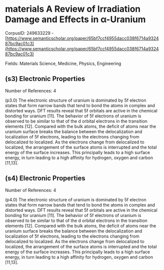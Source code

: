 # materials A Review of Irradiation Damage and Effects in α-Uranium

CorpusID: 249633229 - [https://www.semanticscholar.org/paper/65bf7ccf4955dacc038f6714a932487bc9ac01c3](https://www.semanticscholar.org/paper/65bf7ccf4955dacc038f6714a932487bc9ac01c3)

Fields: Materials Science, Medicine, Physics, Engineering

## (s3) Electronic Properties
Number of References: 4

(p3.0) The electronic structure of uranium is dominated by 5f electron states that form narrow bands that tend to bond the atoms in complex and distorted ways. DFT results reveal that 5f orbitals are active in the chemical bonding for uranium [11]. The behavior of 5f electrons of uranium is observed to be similar to that of the d orbital electrons in the transition elements [12]. Compared with the bulk atoms, the deficit of atoms near the uranium surface breaks the balance between the delocalization and localization of 5f electrons, leading to the electrons changing from delocalized to localized. As the electrons change from delocalized to localized, the arrangement of the surface atoms is interrupted and the total energy of the surface increases. This principally leads to a high surface energy, in turn leading to a high affinity for hydrogen, oxygen and carbon [11,13].
## (s4) Electronic Properties
Number of References: 4

(p4.0) The electronic structure of uranium is dominated by 5f electron states that form narrow bands that tend to bond the atoms in complex and distorted ways. DFT results reveal that 5f orbitals are active in the chemical bonding for uranium [11]. The behavior of 5f electrons of uranium is observed to be similar to that of the d orbital electrons in the transition elements [12]. Compared with the bulk atoms, the deficit of atoms near the uranium surface breaks the balance between the delocalization and localization of 5f electrons, leading to the electrons changing from delocalized to localized. As the electrons change from delocalized to localized, the arrangement of the surface atoms is interrupted and the total energy of the surface increases. This principally leads to a high surface energy, in turn leading to a high affinity for hydrogen, oxygen and carbon [11,13].
